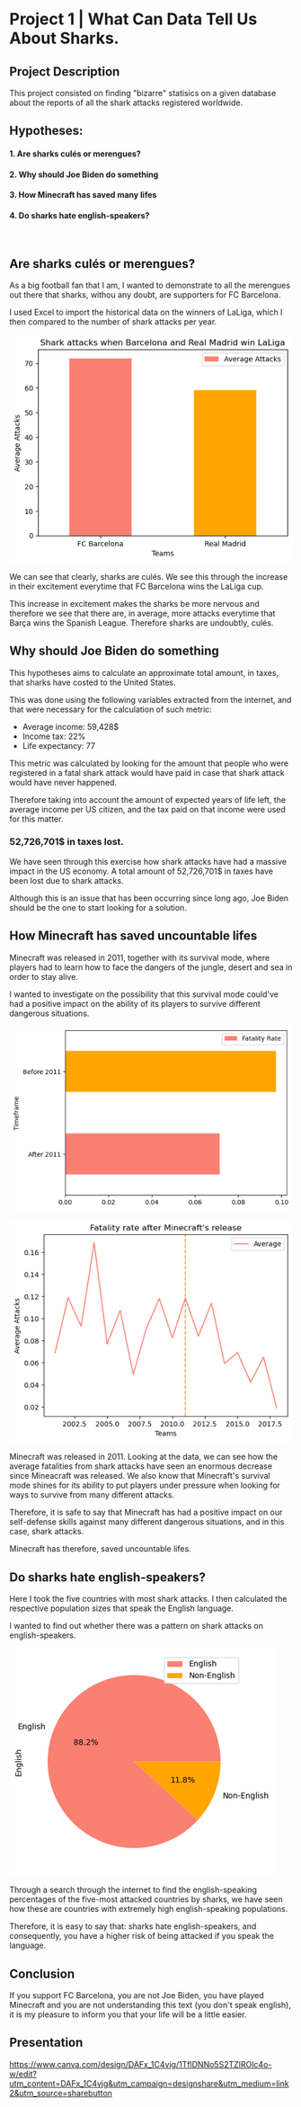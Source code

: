 # Project 1 | What Can Data Tell Us About Sharks.
## Project Description
This project consisted on finding "bizarre" statisics on a given database about the reports of all the shark attacks registered worldwide.
<br>

## Hypotheses:
#### 1. Are sharks culés or merengues?
#### 2. Why should Joe Biden do something
#### 3. How Minecraft has saved many lifes
#### 4. Do sharks hate english-speakers?
<br>

## Are sharks culés or merengues?

As a big football fan that I am, I wanted to demonstrate to all the merengues out there that sharks, withou any doubt, are supporters for FC Barcelona.

I used Excel to import the historical data on the winners of LaLiga, which I then compared to the number of shark attacks per year. 

![Alt text](20f54aaf-c458-4516-ad0f-c5019564ab4a.png)

We can see that clearly, sharks are culés. We see this through the increase in their excitement everytime that FC Barcelona wins the LaLiga cup. 

This increase in excitement makes the sharks be more nervous and therefore we see that there are, in average, more attacks everytime that Barça wins the Spanish League. Therefore sharks are undoubtly, culés.

## Why should Joe Biden do something

This hypotheses aims to calculate an approximate total amount, in taxes, that sharks have costed to the United States.

This was done using the following variables extracted from the internet, and that were necessary for the calculation of such metric:
* Average income: 59,428$
* Income tax: 22%
* Life expectancy: 77

This metric was calculated by looking for the amount that people who were registered in a fatal shark attack would have paid in case that shark attack would have never happened.

Therefore taking into account the amount of expected years of life left, the average income per US citizen, and the tax paid on that income were used for this matter.

### 52,726,701$ in taxes lost.

We have seen through this exercise how shark attacks have had a massive impact in the US economy. A total amount of 52,726,701$ in taxes have been lost due to shark attacks. 

Although this is an issue that has been occurring since long ago, Joe Biden should be the one to start looking for a solution.

## How Minecraft has saved uncountable lifes

Minecraft was released in 2011, together with its survival mode, where players had to learn how to face the dangers of the jungle, desert and sea in order to stay alive.

I wanted to investigate on the possibility that this survival mode could've had a positive impact on the ability of its players to survive different dangerous situations.

![Alt text](b78e0ecf-3e81-4457-a699-004f71240513.png)

![Alt text](b975a4e8-6d4f-4715-af60-c8599fa33278.png)

Minecraft was released in 2011. Looking at the data, we can see how the average fatalities from shark attacks have seen an enormous decrease since Mineacraft was released. We also know that Minecraft's survival mode shines for its ability to put players under pressure when looking for ways to survive from many different attacks.

Therefore, it is safe to say that Minecraft has had a positive impact on our self-defense skills against many different dangerous situations, and in this case, shark attacks.

Minecraft has therefore, saved uncountable lifes.

## Do sharks hate english-speakers?

Here I took the five countries with most shark attacks. I then calculated the respective population sizes that speak the English language.

I wanted to find out whether there was a pattern on shark attacks on english-speakers.

![Alt text](cafee99c-1aee-4ace-a214-a998f476a7c0.png)

Through a search through the internet to find the english-speaking percentages of the five-most attacked countries by sharks, we have seen how these are countries with extremely high english-speaking populations. 

Therefore, it is easy to say that: sharks hate english-speakers, and consequently, you have a higher risk of being attacked if you speak the language.

## Conclusion

If you support FC Barcelona, you are not Joe Biden, you have played Minecraft and you are not understanding this text (you don't speak english), it is my pleasure to inform you that your life will be a little easier. 

## Presentation

https://www.canva.com/design/DAFx_1C4vjg/1TflDNNo5S2TZIROlc4o-w/edit?utm_content=DAFx_1C4vjg&utm_campaign=designshare&utm_medium=link2&utm_source=sharebutton